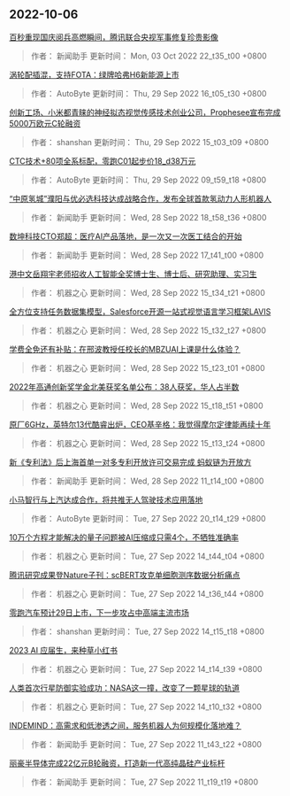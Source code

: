 
## 2022-10-06

 [百秒重现国庆阅兵高燃瞬间，腾讯联合央视军事修复珍贵影像](https://www.jiqizhixin.com/articles/2022-10-03-14)

> 作者： 新闻助手  更新时间： Mon, 03 Oct 2022 22_t35_t00 +0800

 [涡轮配插混，支持FOTA：绿牌哈弗H6新能源上市](https://www.jiqizhixin.com/articles/2022-09-29-3)

> 作者： AutoByte  更新时间： Thu, 29 Sep 2022 16_t05_t30 +0800

 [创新工场、小米都青睐的神经拟态视觉传感技术创业公司，Prophesee宣布完成5000万欧元C轮融资](https://www.jiqizhixin.com/articles/2022-09-29-2)

> 作者： shanshan  更新时间： Thu, 29 Sep 2022 15_t03_t09 +0800

 [CTC技术+80项全系标配，零跑C01起步价18_d38万元](https://www.jiqizhixin.com/articles/2022-09-29)

> 作者： AutoByte  更新时间： Thu, 29 Sep 2022 09_t59_t18 +0800

 [“中原氢城”濮阳与优必选科技达成战略合作，发布全球首款氢动力人形机器人](https://www.jiqizhixin.com/articles/2022-09-28-8)

> 作者： 新闻助手  更新时间： Wed, 28 Sep 2022 18_t58_t36 +0800

 [数坤科技CTO郑超：医疗AI产品落地，是一次又一次医工结合的开始](https://www.jiqizhixin.com/articles/2022-09-28-7)

> 作者： 新闻助手  更新时间： Wed, 28 Sep 2022 17_t41_t00 +0800

 [港中文岳翔宇老师招收人工智能全奖博士生、博士后、研究助理、实习生](https://www.jiqizhixin.com/articles/2022-09-28-6)

> 作者： 机器之心  更新时间： Wed, 28 Sep 2022 15_t34_t21 +0800

 [全方位支持任务数据集模型，Salesforce开源一站式视觉语言学习框架LAVIS](https://www.jiqizhixin.com/articles/2022-09-28-5)

> 作者： 机器之心  更新时间： Wed, 28 Sep 2022 15_t32_t27 +0800

 [学费全免还有补贴：在邢波教授任校长的MBZUAI上课是什么体验？](https://www.jiqizhixin.com/articles/2022-09-28-4)

> 作者： 机器之心  更新时间： Wed, 28 Sep 2022 15_t23_t01 +0800

 [2022年高通创新奖学金北美获奖名单公布：38人获奖，华人占半数](https://www.jiqizhixin.com/articles/2022-09-28-3)

> 作者： 机器之心  更新时间： Wed, 28 Sep 2022 15_t18_t51 +0800

 [原厂6GHz，英特尔13代酷睿出炉，CEO基辛格：我觉得摩尔定律能再续十年](https://www.jiqizhixin.com/articles/2022-09-28-2)

> 作者： 机器之心  更新时间： Wed, 28 Sep 2022 15_t13_t24 +0800

 [新《专利法》后上海首单一对多专利开放许可交易完成 蚂蚁链为开放方](https://www.jiqizhixin.com/articles/2022-09-28)

> 作者： 新闻助手  更新时间： Wed, 28 Sep 2022 11_t14_t00 +0800

 [小马智行与上汽达成合作，将共推无人驾驶技术应用落地](https://www.jiqizhixin.com/articles/2022-09-27-11)

> 作者： AutoByte  更新时间： Tue, 27 Sep 2022 20_t14_t29 +0800

 [10万个方程才能解决的量子问题被AI压缩成只需4个，不牺牲准确率](https://www.jiqizhixin.com/articles/2022-09-27-10)

> 作者： 机器之心  更新时间： Tue, 27 Sep 2022 14_t44_t04 +0800

 [腾讯研究成果登Nature子刊：scBERT攻克单细胞测序数据分析痛点](https://www.jiqizhixin.com/articles/2022-09-27-9)

> 作者： 机器之心  更新时间： Tue, 27 Sep 2022 14_t36_t44 +0800

 [零跑汽车预计29日上市，下一步攻占中高端主流市场](https://www.jiqizhixin.com/articles/2022-09-27-8)

> 作者： shanshan  更新时间： Tue, 27 Sep 2022 14_t15_t18 +0800

 [2023 AI 应届生，来种草小红书](https://www.jiqizhixin.com/articles/2022-09-27-7)

> 作者： 机器之心  更新时间： Tue, 27 Sep 2022 14_t14_t39 +0800

 [人类首次行星防御实验成功：NASA这一撞，改变了一颗星球的轨道](https://www.jiqizhixin.com/articles/2022-09-27-6)

> 作者： 机器之心  更新时间： Tue, 27 Sep 2022 14_t10_t32 +0800

 [INDEMIND：高需求和低渗透之间，服务机器人为何规模化落地难？](https://www.jiqizhixin.com/articles/2022-09-27-5)

> 作者： 新闻助手  更新时间： Tue, 27 Sep 2022 11_t43_t22 +0800

 [丽豪半导体完成22亿元B轮融资，打造新一代高纯晶硅产业标杆](https://www.jiqizhixin.com/articles/2022-09-27-3)

> 作者： 新闻助手  更新时间： Tue, 27 Sep 2022 11_t19_t19 +0800
